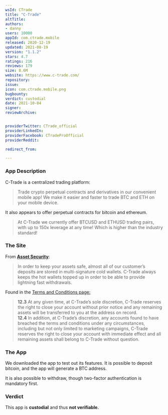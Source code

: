 ```yaml
---
wsId: CTrade
title: "C-Trade"
altTitle: 
authors:
- danny
users: 10000
appId: com.ctrade.mobile
released: 2020-12-19
updated: 2021-08-19
version: "1.1.2"
stars: 4.7
ratings: 216
reviews: 179
size: 8.6M
website: https://www.c-trade.com/
repository: 
issue: 
icon: com.ctrade.mobile.png
bugbounty: 
verdict: custodial
date: 2021-10-04
signer: 
reviewArchive:


providerTwitter: CTrade_official
providerLinkedIn: 
providerFacebook: CTradeProOfficial
providerReddit: 

redirect_from:

---
```

### App Description
C-Trade is a centralized trading platform:

> Trade crypto perpetual contracts and derivatives in our convenient mobile app! We make it easier and faster to trade BTC and ETH on your mobile device.

It also appears to offer perpetual contracts for bitcoin and ethereum.

> At C-Trade we currently offer BTCUSD and ETHUSD trading pairs, with up to 150x leverage at any time! Which is higher than the industry standard!

### The Site

From [__Asset Security__](https://help.c-trade.com/hc/en-us/articles/360050868274-Asset-Security):

> In order to keep your assets safe, almost all of our customer’s deposits are stored in multi-signature cold wallets. C-Trade always keeps the hot wallets topped up in order to be able to provide lightning fast withdrawals.

Found in the [Terms and Conditions page:](https://www.c-trade.com/en/terms)

>__12.3__ At any given time, at C-Trade’s sole discretion, C-Trade reserves the right to close your account without prior notice and any remaining assets will be transferred to you at the address on record.  
__12.4__ In addition, at C-Trade’s discretion, any accounts found to have breached the terms and conditions under any circumstances, including but not only limited to marketing campaigns, C-Trade reserves the right to close your account with immediate effect and all remaining assets shall belong to C-Trade without question.

### The App
We downloaded the app to test out its features. It is possible to deposit bitcoin, and the app will generate a BTC address. 

It is also possible to withdraw, though two-factor authentication is mandatory first.

### Verdict
This app is **custodial** and thus **not verifiable.**
